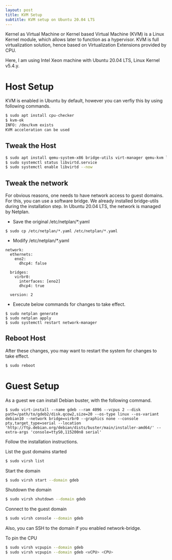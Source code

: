 ```yaml
---
layout: post
title: KVM Setup
subtitle: KVM setup on Ubuntu 20.04 LTS
---
```


Kernel as Virtual Machine or Kernel based Virtual Machine (KVM) is a Linux Kernel module, which allows later to function as a hypervisor. KVM is full virtualization solution, hence based on Virtualization Extensions provided by CPU.

Here, I am using Intel Xeon machine with Ubuntu 20.04 LTS, Linux Kernel v5.4.y.

# Host Setup

KVM is enabled in Ubuntu by default, however you can verfiy this by using following commands.

```bash
$ sudo apt install cpu-checker
$ kvm-ok
INFO: /dev/kvm exists
KVM acceleration can be used
```

## Tweak the Host

```bash
$ sudo apt install qemu-system-x86 bridge-utils virt-manager qemu-kvm libvirt-daemon
$ sudo systemctl status libvirtd.service
$ sudo systemctl enable libvirtd --now
```

## Tweak the network

For obvious reasons, one needs to have network access to guest domains. For this, you can use a software bridge.
We already installed bridge-utils during the installation step. In Ubuntu 20.04 LTS, the network is managed by Netplan.

* Save the original /etc/netplan/*.yaml

```
$ sudo cp /etc/netplan/*.yaml /etc/netplan/*.yaml
```

* Modify /etc/netplan/*.yaml

```
network:
  ethernets:
    eno2:
      dhcp4: false

  bridges:
    virbr0:
      interfaces: [eno2]
      dhcp4: true

  version: 2
```

* Execute below commands for changes to take effect.

```
$ sudo netplan generate
$ sudo netplan apply
$ sudo systemctl restart network-manager
```

## Reboot Host

After these changes, you may want to restart the system for changes to take effect.

```bash
$ sudo reboot
```

# Guest Setup

As a guest we can install Debian buster, with the following command.

```
$ sudo virt-install --name gdeb --ram 4096 --vcpus 2 --disk path=/path/to/gdeb2/disk.qcow2,size=20 --os-type linux --os-variant debian10 --network bridge=virbr0 --graphics none --console pty,target_type=serial --location 'http://ftp.debian.org/debian/dists/buster/main/installer-amd64/' --extra-args 'console=ttyS0,115200n8 serial'
```

Follow the installation instructions.

List the gust domains started

```bash
$ sudo virsh list
```

Start the domain

```bash
$ sudo virsh start --domain gdeb
```

Shutdown the domain

```bash
$ sudo virsh shutdown --domain gdeb
```

Connect to the guest domain

```bash
$ sudo virsh console --domain gdeb
```

Also, you can SSH to the domain if you enabled network-bridge.

To pin the CPU

```bash
$ sudo virsh vcpupin --domain gdeb
$ sudo virsh vcpupin --domain gdeb <vCPU> <CPU>
```





